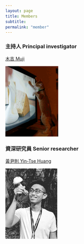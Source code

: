 ```yaml
---
layout: page
title: Members
subtitle:
permalink: "member"
--- 
```

<div class="container-fluid">
<div class="row">
  <div class="col no-gutters col-sm col-md">
    <h3>主持人 Principal investigator</h3>
    <p><a href="ythuang">木吉 Muji</a></p>
    <img src="/assets/img/people/Muji_TV_crop.gif">
  </div>
  <div class="col no-gutters col-sm col-md">
    <h3>資深研究員 Senior researcher</h3>
    <p><a href="ythuang">黃尹則 Yin-Tse Huang</a></p>
    <img src="/assets/img/people/MeintheField_220px.png">
  </div>
</div>

